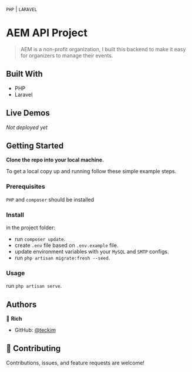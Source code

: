 `PHP` | `LARAVEL`<br>

# AEM API Project

> AEM is a non-profit organization, I built this backend to make it easy for organizers to manage their events.

## Built With

- PHP
- Laravel

## Live Demos
_Not deployed yet_

## Getting Started

**Clone the repo into your local machine.**


To get a local copy up and running follow these simple example steps.

### Prerequisites
`PHP` and `composer` should be installed

### Install
in the project folder:
- run `composer update`.
- create `.env` file based on `.env.example` file.
- update environment variables with your `MySQL` and `SMTP` configs.
- run `php artisan migrate:fresh --seed`.

### Usage
run `php artisan serve`.

## Authors

👤 **Rich**
- GitHub: [@teckim](https://github.com/assadounto)


## 🤝 Contributing

Contributions, issues, and feature requests are welcome!
